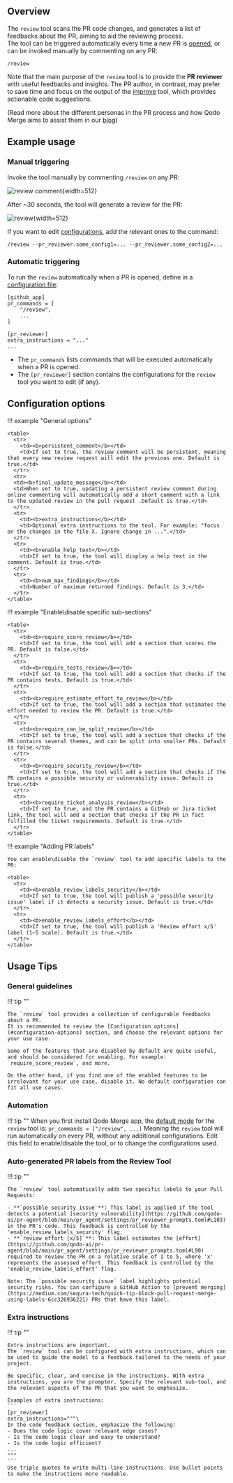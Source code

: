 ## Overview

The `review` tool scans the PR code changes, and generates a list of feedbacks about the PR, aiming to aid the reviewing process.
<br>
The tool can be triggered automatically every time a new PR is [opened](../usage-guide/automations_and_usage.md#github-app-automatic-tools-when-a-new-pr-is-opened), or can be invoked manually by commenting on any PR:

```
/review
```

Note that the main purpose of the `review` tool is to provide the **PR reviewer** with useful feedbacks and insights. The PR author, in contrast, may prefer to save time and focus on the output of the [improve](./improve.md) tool, which provides actionable code suggestions.

(Read more about the different personas in the PR process and how Qodo Merge aims to assist them in our [blog](https://www.codium.ai/blog/understanding-the-challenges-and-pain-points-of-the-pull-request-cycle/))

## Example usage

### Manual triggering

Invoke the tool manually by commenting `/review` on any PR:

![review comment](https://codium.ai/images/pr_agent/review_comment.png){width=512}

After ~30 seconds, the tool will generate a review for the PR:

![review](https://codium.ai/images/pr_agent/review3.png){width=512}

If you want to edit [configurations](#configuration-options), add the relevant ones to the command:

```
/review --pr_reviewer.some_config1=... --pr_reviewer.some_config2=...
```

### Automatic triggering

To run the `review` automatically when a PR is opened, define in a [configuration file](https://qodo-merge-docs.qodo.ai/usage-guide/configuration_options/#wiki-configuration-file):

```
[github_app]
pr_commands = [
    "/review",
    ...
]

[pr_reviewer]
extra_instructions = "..."
...
```

- The `pr_commands` lists commands that will be executed automatically when a PR is opened.
- The `[pr_reviewer]` section contains the configurations for the `review` tool you want to edit (if any).

## Configuration options

!!! example "General options"

    <table>
      <tr>
        <td><b>persistent_comment</b></td>
        <td>If set to true, the review comment will be persistent, meaning that every new review request will edit the previous one. Default is true.</td>
      </tr>
      <tr>
      <td><b>final_update_message</b></td>
      <td>When set to true, updating a persistent review comment during online commenting will automatically add a short comment with a link to the updated review in the pull request .Default is true.</td>
      </tr>
      <tr>
        <td><b>extra_instructions</b></td>
        <td>Optional extra instructions to the tool. For example: "focus on the changes in the file X. Ignore change in ...".</td>
      </tr>
      <tr>
        <td><b>enable_help_text</b></td>
        <td>If set to true, the tool will display a help text in the comment. Default is true.</td>
      </tr>
      <tr>
        <td><b>num_max_findings</b></td>
        <td>Number of maximum returned findings. Default is 3.</td>
      </tr>
    </table>

!!! example "Enable\\disable specific sub-sections"

    <table>
      <tr>
        <td><b>require_score_review</b></td>
        <td>If set to true, the tool will add a section that scores the PR. Default is false.</td>
      </tr>
      <tr>
        <td><b>require_tests_review</b></td>
        <td>If set to true, the tool will add a section that checks if the PR contains tests. Default is true.</td>
      </tr>
      <tr>
        <td><b>require_estimate_effort_to_review</b></td>
        <td>If set to true, the tool will add a section that estimates the effort needed to review the PR. Default is true.</td>
      </tr>
      <tr>
        <td><b>require_can_be_split_review</b></td>
        <td>If set to true, the tool will add a section that checks if the PR contains several themes, and can be split into smaller PRs. Default is false.</td>
      </tr>
      <tr>
        <td><b>require_security_review</b></td>
        <td>If set to true, the tool will add a section that checks if the PR contains a possible security or vulnerability issue. Default is true.</td>
      </tr>
      <tr>
        <td><b>require_ticket_analysis_review</b></td>
        <td>If set to true, and the PR contains a GitHub or Jira ticket link, the tool will add a section that checks if the PR in fact fulfilled the ticket requirements. Default is true.</td>
      </tr>
    </table>

!!! example "Adding PR labels"

    You can enable\disable the `review` tool to add specific labels to the PR:

    <table>
      <tr>
        <td><b>enable_review_labels_security</b></td>
        <td>If set to true, the tool will publish a 'possible security issue' label if it detects a security issue. Default is true.</td>
      </tr>
      <tr>
        <td><b>enable_review_labels_effort</b></td>
        <td>If set to true, the tool will publish a 'Review effort x/5' label (1–5 scale). Default is true.</td>
      </tr>
    </table>

## Usage Tips

### General guidelines

!!! tip ""

    The `review` tool provides a collection of configurable feedbacks about a PR.
    It is recommended to review the [Configuration options](#configuration-options) section, and choose the relevant options for your use case.

    Some of the features that are disabled by default are quite useful, and should be considered for enabling. For example:
    `require_score_review`, and more.

    On the other hand, if you find one of the enabled features to be irrelevant for your use case, disable it. No default configuration can fit all use cases.

### Automation

!!! tip ""
    When you first install Qodo Merge app, the [default mode](../usage-guide/automations_and_usage.md#github-app-automatic-tools-when-a-new-pr-is-opened) for the `review` tool is:
    ```
    pr_commands = ["/review", ...]
    ```
    Meaning the `review` tool will run automatically on every PR, without any additional configurations.
    Edit this field to enable/disable the tool, or to change the configurations used.

### Auto-generated PR labels from the Review Tool

!!! tip ""

    The `review` tool automatically adds two specific labels to your Pull Requests:

    - **`possible security issue`**: This label is applied if the tool detects a potential [security vulnerability](https://github.com/qodo-ai/pr-agent/blob/main/pr_agent/settings/pr_reviewer_prompts.toml#L103) in the PR's code. This feedback is controlled by the 'enable_review_labels_security' flag.
    - **`review effort [x/5]`**: This label estimates the [effort](https://github.com/qodo-ai/pr-agent/blob/main/pr_agent/settings/pr_reviewer_prompts.toml#L90) required to review the PR on a relative scale of 1 to 5, where 'x' represents the assessed effort. This feedback is controlled by the 'enable_review_labels_effort' flag.

    Note: The `possible security issue` label highlights potential security risks. You can configure a GitHub Action to [prevent merging](https://medium.com/sequra-tech/quick-tip-block-pull-request-merge-using-labels-6cc326936221) PRs that have this label.

### Extra instructions

!!! tip "" 

    Extra instructions are important.
    The `review` tool can be configured with extra instructions, which can be used to guide the model to a feedback tailored to the needs of your project.

    Be specific, clear, and concise in the instructions. With extra instructions, you are the prompter. Specify the relevant sub-tool, and the relevant aspects of the PR that you want to emphasize.

    Examples of extra instructions:
    ```
    [pr_reviewer]
    extra_instructions="""\
    In the code feedback section, emphasize the following:
    - Does the code logic cover relevant edge cases?
    - Is the code logic clear and easy to understand?
    - Is the code logic efficient?
    ...
    """
    ```
    Use triple quotes to write multi-line instructions. Use bullet points to make the instructions more readable.
